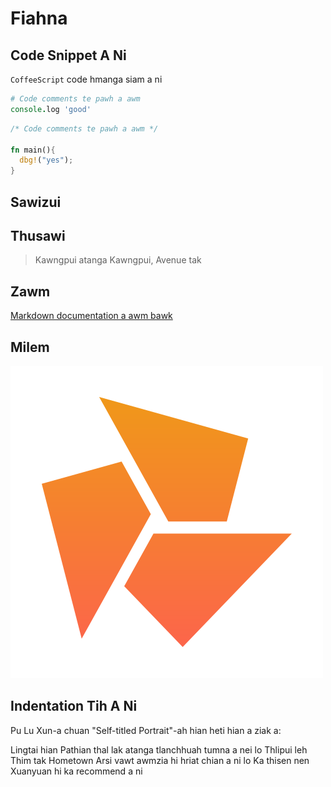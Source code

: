 [Markdown 全局注释]:#

# Fiahna

## Code Snippet A Ni

`CoffeeScript` code hmanga siam a ni

```coffee
# Code comments te pawh a awm
console.log 'good'


```

```rust
/* Code comments te pawh a awm */

fn main(){
  dbg!("yes");
}
```

## Sawizui

<!-- HTML 注释 --> 

<!-- 多行注释 --> 

## Thusawi

> Kawngpui atanga Kawngpui, Avenue tak

## Zawm

[Markdown documentation a awm bawk](https://github.com/xxai-art/xxai-art-md)

## Milem

![xxAI.Art Brand hriat theihna](https://raw.githubusercontent.com/xxai-art/web/main/file/svg/logo.svg)

## Indentation Tih A Ni

Pu Lu Xun-a chuan "Self-titled Portrait"-ah hian heti hian a ziak a:

  Lingtai hian Pathian thal lak atanga tlanchhuah tumna a nei lo
  Thlipui leh Thim tak Hometown
  Arsi vawt awmzia hi hriat chian a ni lo
  Ka thisen nen Xuanyuan hi ka recommend a ni


